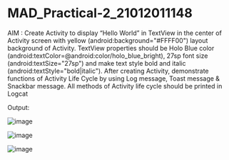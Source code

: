 # MAD_Practical-2_21012011148

AIM : Create Activity to display “Hello World” in TextView in the center of Activity screen with yellow (android:background="#FFFF00") layout background of Activity. TextView properties should be Holo Blue color (android:textColor=@android:color/holo_blue_bright), 27sp font size (android:textSize="27sp") and make text style bold and italic (android:textStyle="bold|italic"). After creating Activity, demonstrate functions of Activity Life Cycle by using Log message, Toast message & Snackbar message. All methods of Activity life cycle should be printed in Logcat

Output:

![image](https://github.com/Rutul5440/MAD_Practical-2_21012011148/assets/121927117/a2f79a67-2289-4fe1-914a-9d6b7a5af2fa)

![image](https://github.com/Rutul5440/MAD_Practical-2_21012011148/assets/121927117/1706d80e-9470-465c-bef8-4d830ca3f115)

![image](https://github.com/Rutul5440/MAD_Practical-2_21012011148/assets/121927117/2a2eb89f-2cac-4000-a892-4012e21bacf1)
